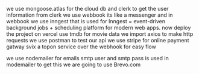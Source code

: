 we use mongoose.atlas for the cloud db and clerk to get the user information 
from clerk we use webbook its like a messenger and in webbook we use inngest that is used for Inngest = event-driven background jobs + scheduling platform for modern web apps. 
now deploy the project on vercel 
use tmdb for movie data
we import axios to make http requests
we use postman to test our api 
we use stripe for online payment gatway 
svix a topon service over the webhook for easy flow

we use nodemailer for emails
smtp user and smtp pass is used in modemailer to get this we are going to use Brevo.com
